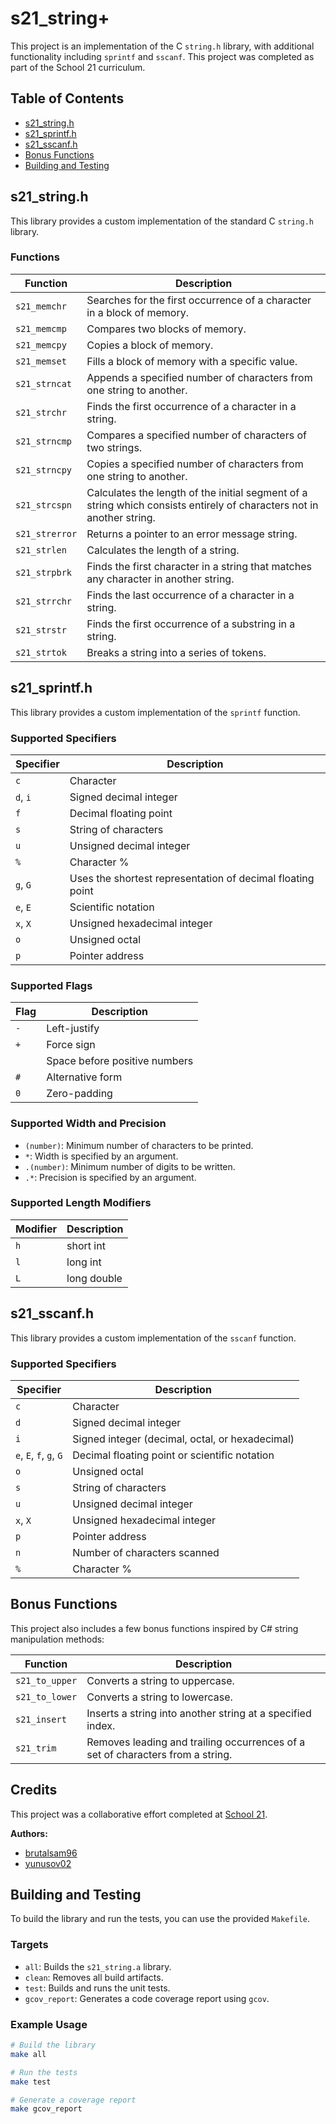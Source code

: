 # s21_string+

This project is an implementation of the C `string.h` library, with additional functionality including `sprintf` and `sscanf`. This project was completed as part of the School 21 curriculum.

## Table of Contents

- [s21_string.h](#s21_stringh)
- [s21_sprintf.h](#s21_sprintfh)
- [s21_sscanf.h](#s21_sscanfh)
- [Bonus Functions](#bonus-functions)
- [Building and Testing](#building-and-testing)

## s21_string.h

This library provides a custom implementation of the standard C `string.h` library.

### Functions

| Function | Description |
|---|---|
| `s21_memchr` | Searches for the first occurrence of a character in a block of memory. |
| `s21_memcmp` | Compares two blocks of memory. |
| `s21_memcpy` | Copies a block of memory. |
| `s21_memset` | Fills a block of memory with a specific value. |
| `s21_strncat` | Appends a specified number of characters from one string to another. |
| `s21_strchr` | Finds the first occurrence of a character in a string. |
| `s21_strncmp` | Compares a specified number of characters of two strings. |
| `s21_strncpy` | Copies a specified number of characters from one string to another. |
| `s21_strcspn` | Calculates the length of the initial segment of a string which consists entirely of characters not in another string. |
| `s21_strerror` | Returns a pointer to an error message string. |
| `s21_strlen` | Calculates the length of a string. |
| `s21_strpbrk` | Finds the first character in a string that matches any character in another string. |
| `s21_strrchr` | Finds the last occurrence of a character in a string. |
| `s21_strstr` | Finds the first occurrence of a substring in a string. |
| `s21_strtok` | Breaks a string into a series of tokens. |

## s21_sprintf.h

This library provides a custom implementation of the `sprintf` function.

### Supported Specifiers

| Specifier | Description |
|---|---|
| `c` | Character |
| `d`, `i` | Signed decimal integer |
| `f` | Decimal floating point |
| `s` | String of characters |
| `u` | Unsigned decimal integer |
| `%` | Character % |
| `g`, `G` | Uses the shortest representation of decimal floating point |
| `e`, `E` | Scientific notation |
| `x`, `X` | Unsigned hexadecimal integer |
| `o` | Unsigned octal |
| `p` | Pointer address |

### Supported Flags

| Flag | Description |
|---|---|
| `-` | Left-justify |
| `+` | Force sign |
| ` ` | Space before positive numbers |
| `#` | Alternative form |
| `0` | Zero-padding |

### Supported Width and Precision

- `(number)`: Minimum number of characters to be printed.
- `*`: Width is specified by an argument.
- `.(number)`: Minimum number of digits to be written.
- `.*`: Precision is specified by an argument.

### Supported Length Modifiers

| Modifier | Description |
|---|---|
| `h` | short int |
| `l` | long int |
| `L` | long double |

## s21_sscanf.h

This library provides a custom implementation of the `sscanf` function.

### Supported Specifiers

| Specifier | Description |
|---|---|
| `c` | Character |
| `d` | Signed decimal integer |
| `i` | Signed integer (decimal, octal, or hexadecimal) |
| `e`, `E`, `f`, `g`, `G` | Decimal floating point or scientific notation |
| `o` | Unsigned octal |
| `s` | String of characters |
| `u` | Unsigned decimal integer |
| `x`, `X` | Unsigned hexadecimal integer |
| `p` | Pointer address |
| `n` | Number of characters scanned |
| `%` | Character % |

## Bonus Functions

This project also includes a few bonus functions inspired by C# string manipulation methods:

| Function | Description |
|---|---|
| `s21_to_upper` | Converts a string to uppercase. |
| `s21_to_lower` | Converts a string to lowercase. |
| `s21_insert` | Inserts a string into another string at a specified index. |
| `s21_trim` | Removes leading and trailing occurrences of a set of characters from a string. |

## Credits

This project was a collaborative effort completed at [School 21](https://21-school.uz).

**Authors:**
- [brutalsam96](https://github.com/brutalsam96)
- [yunusov02](https://github.com/yunusov02)

## Building and Testing

To build the library and run the tests, you can use the provided `Makefile`.

### Targets

- `all`: Builds the `s21_string.a` library.
- `clean`: Removes all build artifacts.
- `test`: Builds and runs the unit tests.
- `gcov_report`: Generates a code coverage report using `gcov`.

### Example Usage

```bash
# Build the library
make all

# Run the tests
make test

# Generate a coverage report
make gcov_report
```
